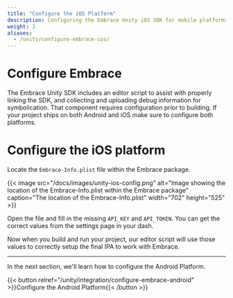 ```yaml
---
title: "Configure the iOS Platform"
description: Configuring the Embrace Unity iOS SDK for mobile platforms
weight: 3
aliases:
  - /unity/configure-embrace-ios/
---
```


# Configure Embrace

The Embrace Unity SDK includes an editor script to assist with properly linking the SDK, and collecting and uploading debug information for symbolication. That component requires configuration prior to building. If your project ships on both Android and iOS make sure to configure both platforms.

# Configure the iOS platform

Locate the `Embrace-Info.plist` file within the Embrace package.

{{< image src="/docs/images/unity-ios-config.png" alt="Image showing the location of the Embrace-Info.plist within the Embrace package" caption="The location of the Embrace-Info.plist" width="702" height="525" >}}

Open the file and fill in the missing `API_KEY` and `API_TOKEN`. You can get the correct values from the settings page in your dash. 

Now when you build and run your project, our editor script will use those values to correctly setup the final IPA to work with Embrace.

---

In the next section, we'll learn how to configure the Android Platform.

{{< button relref="/unity/integration/configure-embrace-android" >}}Configure the Android Platform{{< /button >}}
